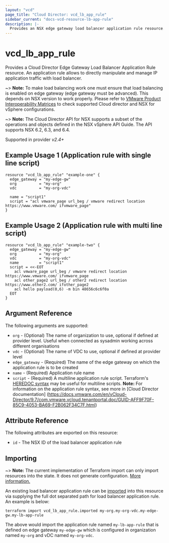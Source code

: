 ```yaml
---
layout: "vcd"
page_title: "Cloud Director: vcd_lb_app_rule"
sidebar_current: "docs-vcd-resource-lb-app-rule"
description: |-
  Provides an NSX edge gateway load balancer application rule resource.
---
```


# vcd\_lb\_app\_rule

Provides a Cloud Director Edge Gateway Load Balancer Application Rule resource. An application rule
allows to directly manipulate and manage IP application traffic with load balancer.

~> **Note:** To make load balancing work one must ensure that load balancing is enabled on edge
gateway (edge gateway must be advanced).
This depends on NSX version to work properly. Please refer to [VMware Product Interoperability
Matrices](https://www.vmware.com/resources/compatibility/sim/interop_matrix.php#interop&29=&93=) 
to check supported Cloud director and NSX for vSphere configurations.

~> **Note:** The Cloud Director API for NSX supports a subset of the operations and objects defined
in the NSX vSphere API Guide. The API supports NSX 6.2, 6.3, and 6.4.

Supported in provider *v2.4+*

## Example Usage 1 (Application rule with single line script)

```hcl
resource "vcd_lb_app_rule" "example-one" {
  edge_gateway = "my-edge-gw"
  org          = "my-org"
  vdc          = "my-org-vdc"

  name = "script1"
  script = "acl vmware_page url_beg / vmware redirect location https://www.vmware.com/ ifvmware_page"
}
```

## Example Usage 2 (Application rule with multi line script)

```hcl
resource "vcd_lb_app_rule" "example-two" {
  edge_gateway = "my-edge-gw"
  org          = "my-org"
  vdc          = "my-org-vdc"
  name         = "script1"
  script = <<-EOT
    acl vmware_page url_beg / vmware redirect location https://www.vmware.com/ ifvmware_page
    acl other_page2 url_beg / other2 redirect location https://www.other2.com/ ifother_page2
    acl hello payload(0,6) -m bin 48656c6c6f0a
  EOT
}
```

## Argument Reference

The following arguments are supported:

* `org` - (Optional) The name of organization to use, optional if defined at provider level. Useful when connected as sysadmin working across different organisations
* `vdc` - (Optional) The name of VDC to use, optional if defined at provider level
* `edge_gateway` - (Required) The name of the edge gateway on which the application rule is to be created
* `name` - (Required) Application rule name
* `script` - (Required) A multiline application rule script.
Terraform's [HEREDOC syntax](https://www.terraform.io/docs/configuration/expressions.html#string-literals)
may be useful for multiline scripts. **Note:** For information on
the application rule syntax, see more in [Cloud Director documentation]
(https://docs.vmware.com/en/vCloud-Director/9.7/com.vmware.vcloud.tenantportal.doc/GUID-AFF9F70F-85C9-4053-BA69-F2B062F34C7F.html)

## Attribute Reference

The following attributes are exported on this resource:

* `id` - The NSX ID of the load balancer application rule

## Importing

~> **Note:** The current implementation of Terraform import can only import resources into the state.
It does not generate configuration. [More information.](https://www.terraform.io/docs/import/)

An existing load balancer application rule can be [imported][docs-import] into this resource
via supplying the full dot separated path for load balancer application rule. An example is
below:

[docs-import]: https://www.terraform.io/docs/import/

```
terraform import vcd_lb_app_rule.imported my-org.my-org-vdc.my-edge-gw.my-lb-app-rule
```

The above would import the application rule named `my-lb-app-rule` that is defined on edge
gateway `my-edge-gw` which is configured in organization named `my-org` and vDC named `my-org-vdc`.
